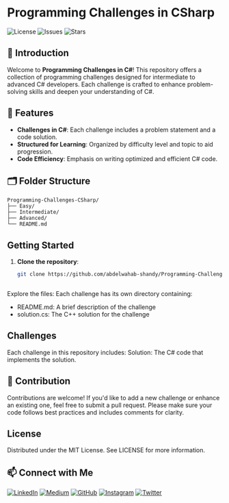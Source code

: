 # Programming Challenges in CSharp

![License](https://img.shields.io/github/license/abdelwahab-shandy/Programming-Challenges-CSharp)
![Issues](https://img.shields.io/github/issues/abdelwahab-shandy/Programming-Challenges-CSharp)
![Stars](https://img.shields.io/github/stars/abdelwahab-shandy/Programming-Challenges-CSharp)

## 📌 Introduction

Welcome to **Programming Challenges in C#**! This repository offers a collection of programming challenges designed for intermediate to advanced C# developers. Each challenge is crafted to enhance problem-solving skills and deepen your understanding of C#.

## 🌟 Features

- **Challenges in C#**: Each challenge includes a problem statement and a code solution.
- **Structured for Learning**: Organized by difficulty level and topic to aid progression.
- **Code Efficiency**: Emphasis on writing optimized and efficient C# code.

## 🗂️ Folder Structure

```plaintext
Programming-Challenges-CSharp/
├── Easy/
├── Intermediate/
├── Advanced/
└── README.md
```
## Getting Started

1. **Clone the repository**:
   ```bash
   git clone https://github.com/abdelwahab-shandy/Programming-Challenges-CSharp.git
  
Explore the files: Each challenge has its own directory containing:
- README.md: A brief description of the challenge
- solution.cs: The C++ solution for the challenge

## Challenges
Each challenge in this repository includes:
Solution: The C# code that implements the solution.

## 🤝 Contribution 
Contributions are welcome! If you'd like to add a new challenge or enhance an existing one, feel free to submit a pull request. Please make sure your code follows best practices and includes comments for clarity.

## License
Distributed under the MIT License. See LICENSE for more information.

## 📫 Connect with Me
[![LinkedIn](https://img.shields.io/badge/-LinkedIn-0A66C2?logo=linkedin&logoColor=white)](https://www.linkedin.com/in/abdelwahab-shandy/)
[![Medium](https://img.shields.io/badge/-Medium-00AB6C?logo=medium&logoColor=white)](https://medium.com/@abdelwahabshandy)
[![GitHub](https://img.shields.io/badge/-GitHub-181717?logo=github&logoColor=white)](https://github.com/abdelwahab-shandy)
[![Instagram](https://img.shields.io/badge/-Instagram-E1306C?logo=instagram&logoColor=white)](https://www.instagram.com/as__cyber/?locale=us)
[![Twitter](https://img.shields.io/badge/-Twitter-1DA1F2?logo=twitter&logoColor=white)](https://twitter.com/AS_Cyber0)

